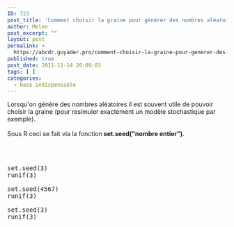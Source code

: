 ```yaml
---
ID: 723
post_title: 'Comment choisir la graine pour générer des nombres aléatoires dans R ? : set.seed'
author: Melen
post_excerpt: ""
layout: post
permalink: >
  https://abcdr.guyader.pro/comment-choisir-la-graine-pour-generer-des-nombres-aleatoires/
published: true
post_date: 2011-11-14 20:09:03
tags: [ ]
categories:
  - base indispensable
---
```

Lorsqu'on génère des nombres aléatoires il est souvent utile de pouvoir choisir la graine (pour resimuler exactement un modèle stochastique par exemple).<br /><br />Sous R ceci se fait via la fonction<strong> set.seed("nombre entier")</strong>.<br /><br /> <pre lang='rsplus'><br /><br />set.seed(3)<br />runif(3)<br /><br />set.seed(4567)<br />runif(3)<br /><br />set.seed(3)<br />runif(3)<br /><br /></pre>